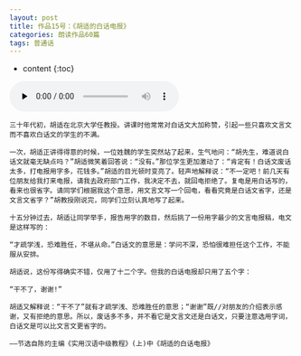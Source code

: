 ```yaml
---
layout: post
title: 作品15号：《胡适的白话电报》
categories: 朗读作品60篇
tags: 普通话
---
```


* content
{:toc}



<audio id="audio" controls="" preload="none">
<source id="MP3" src="https://www.conceptenglish.cn/x/PTH60/15.MP3">
</audio>



```
三十年代初，胡适在北京大学任教授。讲课时他常常对白话文大加称赞，引起一些只喜欢文言文而不喜欢白话文的学生的不满。

一次，胡适正讲得得意的时候，一位姓魏的学生突然站了起来，生气地问：“胡先生，难道说白话文就毫无缺点吗？”胡适微笑着回答说：“没有。”那位学生更加激动了：“肯定有！白话文废话太多，打电报用字多，花钱多。”胡适的目光顿时变亮了。轻声地解释说：“不一定吧！前几天有位朋友给我打来电报，请我去政府部门工作，我决定不去，就回电拒绝了。复电是用白话写的，看来也很省字。请同学们根据我这个意思，用文言文写一个回电，看看究竟是白话文省字，还是文言文省字？”胡教授刚说完，同学们立刻认真地写了起来。

十五分钟过去，胡适让同学举手，报告用字的数目，然后挑了一份用字最少的文言电报稿，电文是这样写的：

“才疏学浅，恐难胜任，不堪从命。”白话文的意思是：学问不深，恐怕很难担任这个工作，不能服从安排。

胡适说，这份写得确实不错，仅用了十二个字。但我的白话电报却只用了五个字：

“干不了，谢谢!”

胡适又解释说：“干不了”就有才疏学浅、恐难胜任的意思；“谢谢”既//对朋友的介绍表示感谢，又有拒绝的意思。所以，废话多不多，并不看它是文言文还是白话文，只要注意选用字词，白话文是可以比文言文更省字的。

——节选自陈灼主编《实用汉语中级教程》(上)中《胡适的白话电报》

```
